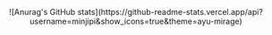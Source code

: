 <div align="center">
![Anurag's GitHub stats](https://github-readme-stats.vercel.app/api?username=minjipi&show_icons=true&theme=ayu-mirage)
</div>
